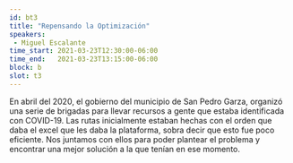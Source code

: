 ```yaml
---
id: bt3
title: "Repensando la Optimización"
speakers:
 - Miguel Escalante
time_start: 2021-03-23T12:30:00-06:00
time_end:   2021-03-23T13:15:00-06:00
block: b
slot: t3
---
```


En abril del 2020, el gobierno del municipio de San Pedro Garza, organizó una serie de brigadas para llevar recursos a gente que estaba identificada con COVID-19. Las rutas inicialmente estaban hechas con el orden que daba el excel que les daba la plataforma, sobra decir que esto fue poco eficiente. Nos juntamos con ellos para poder plantear el problema y encontrar una mejor solución a la que tenían en ese momento.